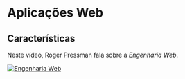 # Aplicações Web

## Características

Neste vídeo, Roger Pressman fala sobre a *Engenharia Web*.

[![Engenharia Web](https://img.youtube.com/vi/Spl2aOVzhGA/2.jpg)](https://www.youtube.com/watch?v=Spl2aOVzhGA)
